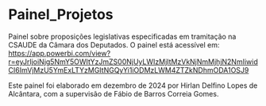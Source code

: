 # Painel_Projetos
Painel sobre proposições legislativas especificadas em tramitação na CSAUDE da Câmara dos Deputados.
O painel está acessível em: https://app.powerbi.com/view?r=eyJrIjoiNjg5NmY5OWItYzJmZS00NjUyLWIzMjItMzVkNjNmMjhjN2NmIiwidCI6ImVjMzU5YmExLTYzMGItNGQyYi1iODMzLWM4ZTZkNDhmODA1OSJ9

Este painel foi elaborado em dezembro de 2024 por Hirlan Delfino Lopes de Alcântara, com a supervisão de Fábio de Barros Correia Gomes.
